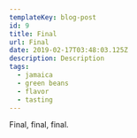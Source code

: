 ```yaml
---
templateKey: blog-post
id: 9
title: Final
url: Final
date: 2019-02-17T03:48:03.125Z
description: Description
tags:
  - jamaica
  - green beans
  - flavor
  - tasting
---
```


Final, final, final.
